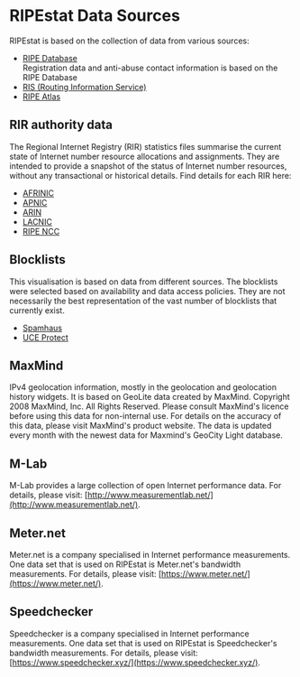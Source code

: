# RIPEstat Data Sources

RIPEstat is based on the collection of data from various sources:

* [RIPE Database](http://www.ripe.net/data-tools/db)  
    Registration data and anti-abuse contact information is based on the RIPE Database
* [RIS (Routing Information Service)](http://www.ris.ripe.net/)
* [RIPE Atlas](https://atlas.ripe.net/)

## RIR authority data

The Regional Internet Registry (RIR) statistics files summarise the current state of Internet number resource allocations and assignments. They are intended to provide a snapshot of the status of Internet number resources, without any transactional or historical details. Find details for each RIR here:

* <a href="ftp://ftp.afrinic.net/pub/stats/afrinic/">AFRINIC</a>
* <a href="ftp://ftp.apnic.net/pub/stats/apnic/">APNIC</a>
* <a href="ftp://ftp.arin.net/pub/stats/arin">ARIN</a>
* <a href="ftp://ftp.lacnic.net/pub/stats/lacnic">LACNIC</a>
* <a href="ftp://ftp.ripe.net/pub/stats/ripencc">RIPE NCC</a>

## Blocklists

This visualisation is based on data from different sources. The blocklists were selected based on availability and data access policies. They are not necessarily the best representation of the vast number of blocklists that currently exist.

* [Spamhaus](http://www.spamhaus.org/drop/)
* [UCE Protect](http://www.uceprotect.net/en/index.php)

## MaxMind

IPv4 geolocation information, mostly in the geolocation and geolocation history widgets. It is based on GeoLite data created by MaxMind. Copyright 2008 MaxMind, Inc. All Rights Reserved. Please consult MaxMind's licence before using this data for non-internal use. For details on the accuracy of this data, please visit MaxMind's product website. The data is updated every month with the newest data for Maxmind's GeoCity Light database.

## M-Lab

M-Lab provides a large collection of open Internet performance data. For details, please visit: [http://www.measurementlab.net/](http://www.measurementlab.net/).

## Meter.net

Meter.net is a company specialised in Internet performance measurements. One data set that is used on RIPEstat is Meter.net's bandwidth measurements. For details, please visit: [https://www.meter.net/](https://www.meter.net/).

## Speedchecker

Speedchecker is a company specialised in Internet performance measurements. One data set that is used on RIPEstat is Speedchecker's bandwidth measurements. For details, please visit: [https://www.speedchecker.xyz/](https://www.speedchecker.xyz/).
